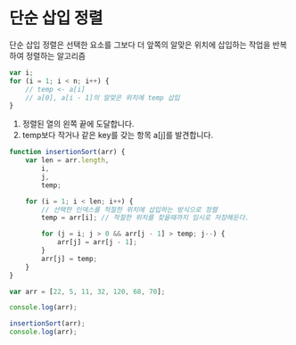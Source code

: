 # 단순 삽입 정렬

단순 삽입 정렬은 선택한 요소를 그보다 더 앞쪽의 알맞은 위치에 삽입하는 작업을 반복하여 정렬하는 알고리즘

```javascript
var i;
for (i = 1; i < n; i++) {
    // temp <- a[i]
    // a[0], a[i - 1]의 알맞은 위치에 temp 삽입
}
```

1. 정렬된 열의 왼쪽 끝에 도달합니다.
2. temp보다 작거나 같은 key를 갖는 항목 a[j]를 발견합니다.

```javascript
function insertionSort(arr) {
    var len = arr.length,
        i,
        j,
        temp;

    for (i = 1; i < len; i++) {
        // 선택한 인덱스를 적절한 위치에 삽입하는 방식으로 정렬
        temp = arr[i]; // 적절한 위치를 찾을때까지 임시로 저장해둔다.

        for (j = i; j > 0 && arr[j - 1] > temp; j--) {
            arr[j] = arr[j - 1];
        }
        arr[j] = temp;
    }
}

var arr = [22, 5, 11, 32, 120, 68, 70];

console.log(arr);

insertionSort(arr);
console.log(arr);
```
